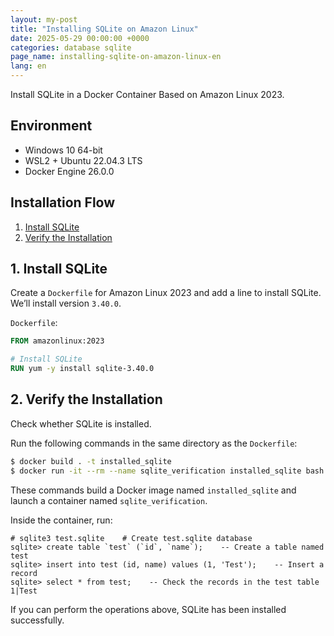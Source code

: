```yaml
---
layout: my-post
title: "Installing SQLite on Amazon Linux"
date: 2025-05-29 00:00:00 +0000
categories: database sqlite
page_name: installing-sqlite-on-amazon-linux-en
lang: en
---
```


Install SQLite in a Docker Container Based on Amazon Linux 2023.

## Environment
- Windows 10 64-bit  
- WSL2 + Ubuntu 22.04.3 LTS  
- Docker Engine 26.0.0  

## Installation Flow
1. [Install SQLite](#1-install-sqlite)  
2. [Verify the Installation](#2-verify-the-installation)  

## 1. Install SQLite  
Create a `Dockerfile` for Amazon Linux 2023 and add a line to install SQLite.  
We’ll install version `3.40.0`.

`Dockerfile`:
```dockerfile
FROM amazonlinux:2023

# Install SQLite
RUN yum -y install sqlite-3.40.0
```

## 2. Verify the Installation  
Check whether SQLite is installed.

Run the following commands in the same directory as the `Dockerfile`:

```bash
$ docker build . -t installed_sqlite
$ docker run -it --rm --name sqlite_verification installed_sqlite bash
```

These commands build a Docker image named `installed_sqlite` and launch a container named `sqlite_verification`.

Inside the container, run:

```
# sqlite3 test.sqlite    # Create test.sqlite database
sqlite> create table `test` (`id`, `name`);    -- Create a table named test
sqlite> insert into test (id, name) values (1, 'Test');    -- Insert a record
sqlite> select * from test;    -- Check the records in the test table
1|Test
```

If you can perform the operations above, SQLite has been installed successfully.